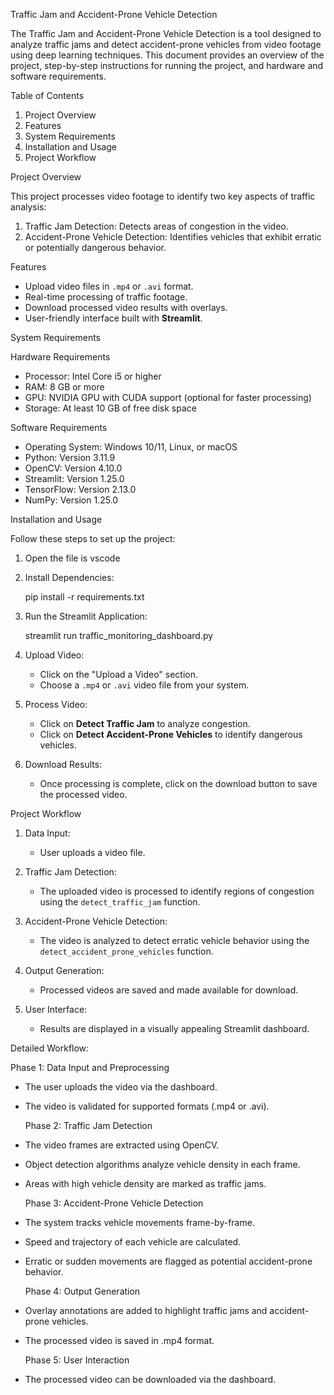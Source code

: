 Traffic Jam and Accident-Prone Vehicle Detection

The Traffic Jam and Accident-Prone Vehicle Detection is a tool designed to analyze traffic jams and detect accident-prone vehicles from video footage using deep learning techniques. This document provides an overview of the project, step-by-step instructions for running the project, and hardware and software requirements.


Table of Contents

1. Project Overview
2. Features
3. System Requirements
4. Installation and Usage
5. Project Workflow


Project Overview

This project processes video footage to identify two key aspects of traffic analysis:

1. Traffic Jam Detection: Detects areas of congestion in the video.
2. Accident-Prone Vehicle Detection: Identifies vehicles that exhibit erratic or potentially dangerous behavior.


Features

- Upload video files in `.mp4` or `.avi` format.
- Real-time processing of traffic footage.
- Download processed video results with overlays.
- User-friendly interface built with **Streamlit**.


System Requirements

 Hardware Requirements

- Processor: Intel Core i5 or higher
- RAM: 8 GB or more
- GPU: NVIDIA GPU with CUDA support (optional for faster processing)
- Storage: At least 10 GB of free disk space

 Software Requirements

- Operating System: Windows 10/11, Linux, or macOS
- Python: Version 3.11.9
- OpenCV: Version 4.10.0
- Streamlit: Version 1.25.0
- TensorFlow: Version 2.13.0
- NumPy: Version 1.25.0


Installation and Usage

Follow these steps to set up the project:

1. Open the file is vscode
   

2. Install Dependencies:

   pip install -r requirements.txt
   

3. Run the Streamlit Application:

   streamlit run traffic_monitoring_dashboard.py


4. Upload Video:

   - Click on the "Upload a Video" section.
   - Choose a `.mp4` or `.avi` video file from your system.

5. Process Video:

   - Click on **Detect Traffic Jam** to analyze congestion.
   - Click on **Detect Accident-Prone Vehicles** to identify dangerous vehicles.

6. Download Results:

   - Once processing is complete, click on the download button to save the processed video.


Project Workflow

1. Data Input:

   - User uploads a video file.

2. Traffic Jam Detection:

   - The uploaded video is processed to identify regions of congestion using the `detect_traffic_jam` function.

3. Accident-Prone Vehicle Detection:

   - The video is analyzed to detect erratic vehicle behavior using the `detect_accident_prone_vehicles` function.

4. Output Generation:

   - Processed videos are saved and made available for download.

5. User Interface:

   - Results are displayed in a visually appealing Streamlit dashboard.

 Detailed Workflow:

  Phase 1: Data Input and Preprocessing
- The user uploads the video via the dashboard.
- The video is validated for supported formats (.mp4 or .avi).

  Phase 2: Traffic Jam Detection
- The video frames are extracted using OpenCV.
- Object detection algorithms analyze vehicle density in each frame.
- Areas with high vehicle density are marked as traffic jams.

  Phase 3: Accident-Prone Vehicle Detection
- The system tracks vehicle movements frame-by-frame.
- Speed and trajectory of each vehicle are calculated.
- Erratic or sudden movements are flagged as potential accident-prone behavior.

  Phase 4: Output Generation
- Overlay annotations are added to highlight traffic jams and accident-prone vehicles.
- The processed video is saved in .mp4 format.

  Phase 5: User Interaction
- The processed video can be downloaded via the dashboard.

